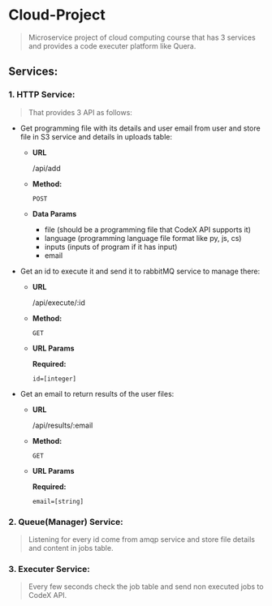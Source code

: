 # Cloud-Project
> Microservice project of cloud computing course that has 3 services and provides a code executer platform like Quera.

## Services:

### 1. HTTP Service:
> That provides 3 API as follows:
  * Get programming file with its details and user email from user and store file in S3 service and details in uploads table:
    * **URL**
    
      /api/add
    * **Method:**

      `POST`
      
    * **Data Params**

      * file (should be a programming file that CodeX API supports it)
      * language (programming language file format like py, js, cs)
      * inputs (inputs of program if it has input)
      * email
      
  * Get an id to execute it and send it to rabbitMQ service to manage there:
    * **URL**
    
      /api/execute/:id
    * **Method:**

      `GET`
    *  **URL Params**

        **Required:**
 
        `id=[integer]`
        
  * Get an email to return results of the user files:
    * **URL**
    
      /api/results/:email
    * **Method:**

      `GET`
    *  **URL Params**

        **Required:**
 
        `email=[string]`
        
### 2. Queue(Manager) Service:
> Listening for every id come from amqp service and store file details and content in jobs table.

### 3. Executer Service:
> Every few seconds check the job table and send non executed jobs to CodeX API.
